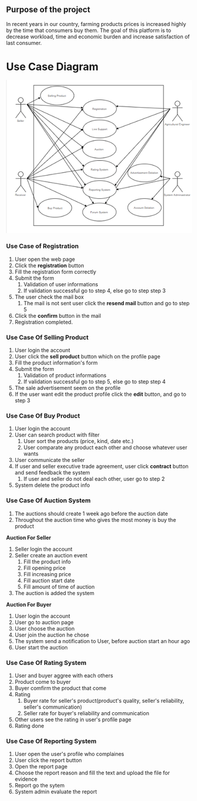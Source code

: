 ## Purpose of the project
In recent years in our country, farming products prices is increased highly by the time that consumers buy them. The goal of this platform is to decrease workload, time and economic burden and increase satisfaction of last consumer.


Use Case Diagram
===========

![alt text](img/UseCaseDiagram.png)

### Use Case of Registration

 1. User open the web page
 2. Click the **registration** button
 3. Fill the registration form correctly
 4. Submit the form
	1. Validation of user informations
	2. If validation successful go to step 4, else go to step step 3
5. The user check the mail box
	1. The mail is not sent user click the **resend mail** button and go to step 5
6. Click the **confirm** button in the mail
7. Registration completed.

### Use Case Of Selling Product

1. User login the account
2. User click the **sell product** button which on the profile page
3. Fill the product information's form
4. Submit the form
	1. Validation of product informations
	2. If validation successful go to step 5, else go to step step 4
5. The sale advertisement seem on the profile 
6. If the user want edit the product profile click the **edit** button, and go to step 3

### Use Case Of Buy Product

1. User login the account
2. User can search product with filter
    1. User sort the products (price, kind, date etc.)
    2. User comparate any product each other and choose whatever user wants    
3. User communicate the seller
4. If user and seller executive trade agreement, user click **contract** button and send feedback the system
    1. If user and seller do not deal each other, user go to step 2 
5. System delete the product info

### Use Case Of Auction System

1. The auctions should create 1 week ago before the auction date
2. Throughout the auction time who gives the most money is buy the product

**Auction For Seller**

1. Seller login the account
2. Seller create an auction event
    1. Fill the product info
    2. Fill opening price
    3. Fill increasing price
    4. Fill auction start date
    5. Fill amount of time of auction
3. The auction is added the system

**Auction For Buyer**

1. User login the account
2. User go to auction page
3. User choose the auction
4. User join the auction he chose
5. The system send a notification to User, before auction start an hour ago
6. User start the auction

### Use Case Of Rating System

1. User and buyer aggree with each others
2. Product come to buyer
3. Buyer comfirm the product that come
4. Rating
    1. Buyer rate for seller's product(product's quality, seller's reliability, seller's communication)
    2. Seller rate for buyer's reliability and communication
5. Other users see the rating in user's profile page 
6. Rating done

### Use Case Of Reporting System

1. User open the user's profile who complaines
2. User click the report button 
3. Open the report page 
4. Choose the report reason and fill the text and upload the file for evidence
5. Report go the sytem 
6. System admin evaluate the report
